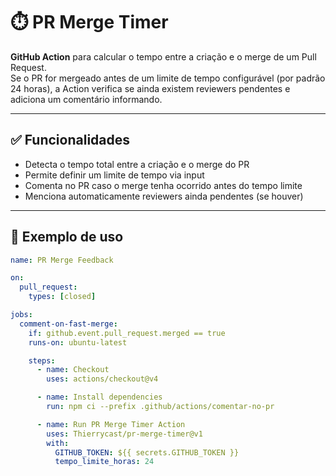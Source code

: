 # ⏱️ PR Merge Timer

**GitHub Action** para calcular o tempo entre a criação e o merge de um Pull Request.  
Se o PR for mergeado antes de um limite de tempo configurável (por padrão 24 horas), a Action verifica se ainda existem reviewers pendentes e adiciona um comentário informando.

---

## ✅ Funcionalidades

- Detecta o tempo total entre a criação e o merge do PR
- Permite definir um limite de tempo via input
- Comenta no PR caso o merge tenha ocorrido antes do tempo limite
- Menciona automaticamente reviewers ainda pendentes (se houver)

---

## 🚀 Exemplo de uso

```yaml
name: PR Merge Feedback

on:
  pull_request:
    types: [closed]

jobs:
  comment-on-fast-merge:
    if: github.event.pull_request.merged == true
    runs-on: ubuntu-latest

    steps:
      - name: Checkout
        uses: actions/checkout@v4

      - name: Install dependencies
        run: npm ci --prefix .github/actions/comentar-no-pr

      - name: Run PR Merge Timer Action
        uses: Thierrycast/pr-merge-timer@v1
        with:
          GITHUB_TOKEN: ${{ secrets.GITHUB_TOKEN }}
          tempo_limite_horas: 24
```